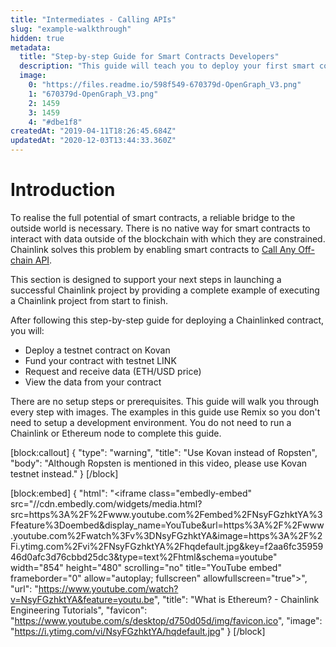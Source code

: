 ```yaml
---
title: "Intermediates - Calling APIs"
slug: "example-walkthrough"
hidden: true
metadata: 
  title: "Step-by-step Guide for Smart Contracts Developers"
  description: "This guide will teach you to deploy your first smart contract that fetches API data from Chainlink. Anyone can follow along!"
  image: 
    0: "https://files.readme.io/598f549-670379d-OpenGraph_V3.png"
    1: "670379d-OpenGraph_V3.png"
    2: 1459
    3: 1459
    4: "#dbe1f8"
createdAt: "2019-04-11T18:26:45.684Z"
updatedAt: "2020-12-03T13:44:33.360Z"
---
```

# Introduction

To realise the full potential of smart contracts, a reliable bridge to the outside world is necessary. There is no native way for smart contracts to interact with data outside of the blockchain with which they are constrained. Chainlink solves this problem by enabling smart contracts to [Call Any Off-chain API](doc:request-and-receive-data).

This section is designed to support your next steps in launching a successful Chainlink project by providing a complete example of executing a Chainlink project from start to finish.

After following this step-by-step guide for deploying a Chainlinked contract, you will:
  - Deploy a testnet contract on Kovan
  - Fund your contract with testnet LINK
  - Request and receive data (ETH/USD price)
  - View the data from your contract

There are no setup steps or prerequisites. This guide will walk you through every step with images. The examples in this guide use Remix so you don't need to setup a development environment. You do not need to run a Chainlink or Ethereum node to complete this guide.


[block:callout]
{
  "type": "warning",
  "title": "Use Kovan instead of Ropsten",
  "body": "Although Ropsten is mentioned in this video, please use Kovan testnet instead."
}
[/block]

[block:embed]
{
  "html": "<iframe class=\"embedly-embed\" src=\"//cdn.embedly.com/widgets/media.html?src=https%3A%2F%2Fwww.youtube.com%2Fembed%2FNsyFGzhktYA%3Ffeature%3Doembed&display_name=YouTube&url=https%3A%2F%2Fwww.youtube.com%2Fwatch%3Fv%3DNsyFGzhktYA&image=https%3A%2F%2Fi.ytimg.com%2Fvi%2FNsyFGzhktYA%2Fhqdefault.jpg&key=f2aa6fc3595946d0afc3d76cbbd25dc3&type=text%2Fhtml&schema=youtube\" width=\"854\" height=\"480\" scrolling=\"no\" title=\"YouTube embed\" frameborder=\"0\" allow=\"autoplay; fullscreen\" allowfullscreen=\"true\"></iframe>",
  "url": "https://www.youtube.com/watch?v=NsyFGzhktYA&feature=youtu.be",
  "title": "What is Ethereum? - Chainlink Engineering Tutorials",
  "favicon": "https://www.youtube.com/s/desktop/d750d05d/img/favicon.ico",
  "image": "https://i.ytimg.com/vi/NsyFGzhktYA/hqdefault.jpg"
}
[/block]